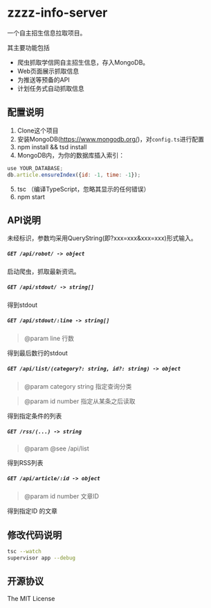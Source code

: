 zzzz-info-server
=====================

一个自主招生信息拉取项目。

其主要功能包括

* 爬虫抓取学信网自主招生信息，存入MongoDB。
* Web页面展示抓取信息
* 为推送等预备的API
* 计划任务式自动抓取信息

## 配置说明

1. Clone这个项目
2. 安装MongoDB(https://www.mongodb.org/)，对``config.ts``进行配置
3. npm install && tsd install 
4. MongoDB内，为你的数据库插入索引：
```javascript
use YOUR_DATABASE;
db.article.ensureIndex({id: -1, time: -1});
```
5. tsc （编译TypeScript，忽略其显示的任何错误）
6. npm start

## API说明

未经标识，参数均采用QueryString(即?xxx=xxx&xxx=xxx)形式输入。


##### ``GET /api/robot/ -> object``

启动爬虫，抓取最新资讯。


##### ``GET /api/stdout/ -> string[]``

得到stdout


##### ``GET /api/stdout/:line -> string[]``
> @param line 行数

得到最后数行的stdout


##### ``GET /api/list/(category?: string, id?: string) -> object``

> @param category string 指定查询分类

> @param id       number 指定从某条之后读取

得到指定条件的列表

##### ``GET /rss/(...) -> string``

> @param @see /api/list

得到RSS列表

##### ``GET /api/article/:id -> object``

> @param id number 文章ID

得到指定ID 的文章


## 修改代码说明

```bash
tsc --watch
supervisor app --debug
```

## 开源协议

The MIT License